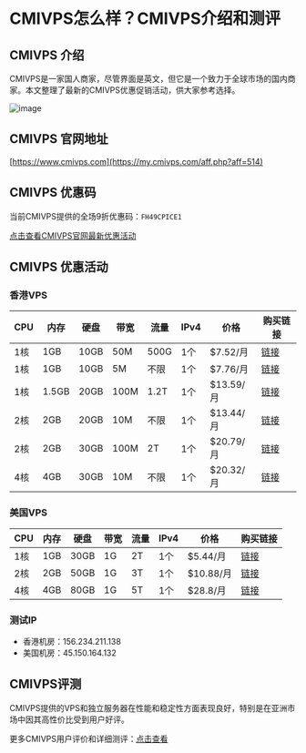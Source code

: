 # CMIVPS怎么样？CMIVPS介绍和测评

## CMIVPS 介绍

CMIVPS是一家国人商家，尽管界面是英文，但它是一个致力于全球市场的国内商家。本文整理了最新的CMIVPS优惠促销活动，供大家参考选择。

![image](https://github.com/madelynahmedjack137/CMIVPS/assets/169514660/59747249-6064-4f96-b494-3badd189e890)

## CMIVPS 官网地址

[https://www.cmivps.com](https://my.cmivps.com/aff.php?aff=514)

## CMIVPS 优惠码

当前CMIVPS提供的全场9折优惠码：`FH49CPICE1`

[点击查看CMIVPS官网最新优惠活动](https://my.cmivps.com/aff.php?aff=514)

## CMIVPS 优惠活动

### 香港VPS

| CPU  | 内存 | 硬盘  | 带宽  | 流量   | IPv4 | 价格       | 购买链接                                                                                   |
|------|------|-------|-------|--------|------|------------|--------------------------------------------------------------------------------------------|
| 1核  | 1GB  | 10GB  | 50M   | 500G   | 1个  | $7.52/月   | [链接](https://my.cmivps.com/aff.php?aff=514&pid=7)                                        |
| 1核  | 1GB  | 10GB  | 5M    | 不限   | 1个  | $7.76/月   | [链接](https://my.cmivps.com/aff.php?aff=514&pid=12)                                       |
| 1核  | 1.5GB| 20GB  | 100M  | 1.2T   | 1个  | $13.59/月  | [链接](https://my.cmivps.com/aff.php?aff=514&pid=8)                                        |
| 2核  | 2GB  | 20GB  | 10M   | 不限   | 1个  | $13.44/月  | [链接](https://my.cmivps.com/aff.php?aff=514&pid=13)                                       |
| 2核  | 2GB  | 30GB  | 100M  | 2T     | 1个  | $20.79/月  | [链接](https://my.cmivps.com/aff.php?aff=514&pid=11)                                       |
| 4核  | 4GB  | 30GB  | 10M   | 不限   | 1个  | $20.32/月  | [链接](https://my.cmivps.com/aff.php?aff=514&pid=20)                                       |

### 美国VPS

| CPU  | 内存 | 硬盘  | 带宽  | 流量   | IPv4 | 价格       | 购买链接                                                                                   |
|------|------|-------|-------|--------|------|------------|--------------------------------------------------------------------------------------------|
| 1核  | 1GB  | 30GB  | 1G    | 2T     | 1个  | $5.44/月   | [链接](https://my.cmivps.com/aff.php?aff=514&pid=53)                                       |
| 2核  | 2GB  | 50GB  | 1G    | 3T     | 1个  | $10.88/月  | [链接](https://my.cmivps.com/aff.php?aff=514&pid=54)                                       |
| 4核  | 4GB  | 80GB  | 1G    | 5T     | 1个  | $28.8/月   | [链接](https://my.cmivps.com/aff.php?aff=514&pid=55)                                       |

### 测试IP

- 香港机房：156.234.211.138
- 美国机房：45.150.164.132

## CMIVPS评测

CMIVPS提供的VPS和独立服务器在性能和稳定性方面表现良好，特别是在亚洲市场中因其高性价比受到用户好评。

更多CMIVPS用户评价和详细测评：[点击查看](https://my.cmivps.com/aff.php?aff=514)

